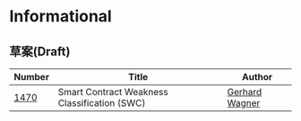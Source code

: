 # Informational

## 草案(Draft)

| Number | Title | Author |
| --- | --- | --- |
| [1470](eip-1470.md) | Smart Contract Weakness Classification (SWC) | [Gerhard Wagner](https://github.com/thec00n) |

